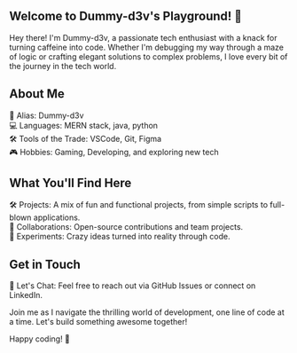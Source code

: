 ## Welcome to Dummy-d3v's Playground! 🎉

Hey there! I'm Dummy-d3v, a passionate tech enthusiast with a knack for turning caffeine into code. Whether I'm debugging my way through a maze of logic or crafting elegant solutions to complex problems, I love every bit of the journey in the tech world.

## About Me

👾 Alias: Dummy-d3v  
💻 Languages: MERN stack, java, python  
🛠 Tools of the Trade: VSCode, Git, Figma  
🎮 Hobbies: Gaming, Developing, and exploring new tech
<!--🌱 Currently Learning: Machine Learning, Rust-->  

## What You'll Find Here

🛠️ Projects: A mix of fun and functional projects, from simple scripts to full-blown applications.  
🤝 Collaborations: Open-source contributions and team projects.  
🧪 Experiments: Crazy ideas turned into reality through code.

## Get in Touch

💬 Let's Chat: Feel free to reach out via GitHub Issues or connect on LinkedIn.

Join me as I navigate the thrilling world of development, one line of code at a time. Let's build something awesome together!

Happy coding! 🚀

<!--## Connect with me-->
<!--📧 Email: [email here](mailto:dummy.dev@example.com)-->
